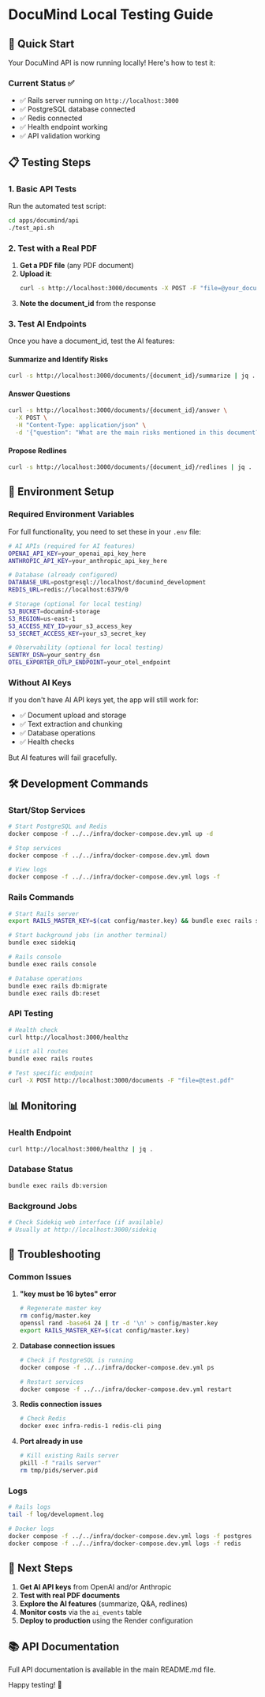 # DocuMind Local Testing Guide

## 🚀 Quick Start

Your DocuMind API is now running locally! Here's how to test it:

### Current Status ✅

- ✅ Rails server running on `http://localhost:3000`
- ✅ PostgreSQL database connected
- ✅ Redis connected
- ✅ Health endpoint working
- ✅ API validation working

## 📋 Testing Steps

### 1. Basic API Tests

Run the automated test script:

```bash
cd apps/documind/api
./test_api.sh
```

### 2. Test with a Real PDF

1. **Get a PDF file** (any PDF document)
2. **Upload it**:
   ```bash
   curl -s http://localhost:3000/documents -X POST -F "file=@your_document.pdf" | jq .
   ```
3. **Note the document_id** from the response

### 3. Test AI Endpoints

Once you have a document_id, test the AI features:

#### Summarize and Identify Risks

```bash
curl -s http://localhost:3000/documents/{document_id}/summarize | jq .
```

#### Answer Questions

```bash
curl -s http://localhost:3000/documents/{document_id}/answer \
  -X POST \
  -H "Content-Type: application/json" \
  -d '{"question": "What are the main risks mentioned in this document?"}' | jq .
```

#### Propose Redlines

```bash
curl -s http://localhost:3000/documents/{document_id}/redlines | jq .
```

## 🔧 Environment Setup

### Required Environment Variables

For full functionality, you need to set these in your `.env` file:

```bash
# AI APIs (required for AI features)
OPENAI_API_KEY=your_openai_api_key_here
ANTHROPIC_API_KEY=your_anthropic_api_key_here

# Database (already configured)
DATABASE_URL=postgresql://localhost/documind_development
REDIS_URL=redis://localhost:6379/0

# Storage (optional for local testing)
S3_BUCKET=documind-storage
S3_REGION=us-east-1
S3_ACCESS_KEY_ID=your_s3_access_key
S3_SECRET_ACCESS_KEY=your_s3_secret_key

# Observability (optional for local testing)
SENTRY_DSN=your_sentry_dsn
OTEL_EXPORTER_OTLP_ENDPOINT=your_otel_endpoint
```

### Without AI Keys

If you don't have AI API keys yet, the app will still work for:

- ✅ Document upload and storage
- ✅ Text extraction and chunking
- ✅ Database operations
- ✅ Health checks

But AI features will fail gracefully.

## 🛠️ Development Commands

### Start/Stop Services

```bash
# Start PostgreSQL and Redis
docker compose -f ../../infra/docker-compose.dev.yml up -d

# Stop services
docker compose -f ../../infra/docker-compose.dev.yml down

# View logs
docker compose -f ../../infra/docker-compose.dev.yml logs -f
```

### Rails Commands

```bash
# Start Rails server
export RAILS_MASTER_KEY=$(cat config/master.key) && bundle exec rails server -p 3000

# Start background jobs (in another terminal)
bundle exec sidekiq

# Rails console
bundle exec rails console

# Database operations
bundle exec rails db:migrate
bundle exec rails db:reset
```

### API Testing

```bash
# Health check
curl http://localhost:3000/healthz

# List all routes
bundle exec rails routes

# Test specific endpoint
curl -X POST http://localhost:3000/documents -F "file=@test.pdf"
```

## 📊 Monitoring

### Health Endpoint

```bash
curl http://localhost:3000/healthz | jq .
```

### Database Status

```bash
bundle exec rails db:version
```

### Background Jobs

```bash
# Check Sidekiq web interface (if available)
# Usually at http://localhost:3000/sidekiq
```

## 🐛 Troubleshooting

### Common Issues

1. **"key must be 16 bytes" error**

   ```bash
   # Regenerate master key
   rm config/master.key
   openssl rand -base64 24 | tr -d '\n' > config/master.key
   export RAILS_MASTER_KEY=$(cat config/master.key)
   ```

2. **Database connection issues**

   ```bash
   # Check if PostgreSQL is running
   docker compose -f ../../infra/docker-compose.dev.yml ps

   # Restart services
   docker compose -f ../../infra/docker-compose.dev.yml restart
   ```

3. **Redis connection issues**

   ```bash
   # Check Redis
   docker exec infra-redis-1 redis-cli ping
   ```

4. **Port already in use**
   ```bash
   # Kill existing Rails server
   pkill -f "rails server"
   rm tmp/pids/server.pid
   ```

### Logs

```bash
# Rails logs
tail -f log/development.log

# Docker logs
docker compose -f ../../infra/docker-compose.dev.yml logs -f postgres
docker compose -f ../../infra/docker-compose.dev.yml logs -f redis
```

## 🎯 Next Steps

1. **Get AI API keys** from OpenAI and/or Anthropic
2. **Test with real PDF documents**
3. **Explore the AI features** (summarize, Q&A, redlines)
4. **Monitor costs** via the `ai_events` table
5. **Deploy to production** using the Render configuration

## 📚 API Documentation

Full API documentation is available in the main README.md file.

Happy testing! 🎉
